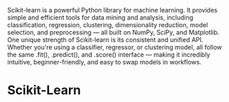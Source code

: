 Scikit-learn is a powerful Python library for machine learning. It provides simple and efficient tools for data mining and analysis, including classification, regression, clustering, dimensionality reduction, model selection, and preprocessing — all built on NumPy, SciPy, and Matplotlib.
One unique strength of Scikit-learn is its consistent and unified API. Whether you're using a classifier, regressor, or clustering model, all follow the same .fit(), .predict(), and .score() interface — making it incredibly intuitive, beginner-friendly, and easy to swap models in workflows.
# Scikit-Learn
